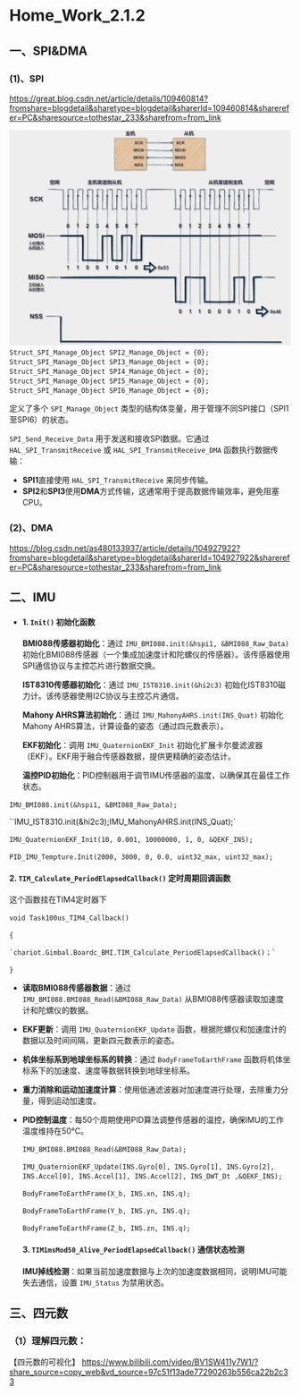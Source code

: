 # Home_Work_2.1.2

## 一、SPI&DMA

### (1)、SPI

https://great.blog.csdn.net/article/details/109460814?fromshare=blogdetail&sharetype=blogdetail&sharerId=109460814&sharerefer=PC&sharesource=tothestar_233&sharefrom=from_link

![9aa9519b019f346c21a2b8726798e145](9aa9519b019f346c21a2b8726798e145.png)
`Struct_SPI_Manage_Object SPI2_Manage_Object = {0};`
`Struct_SPI_Manage_Object SPI3_Manage_Object = {0};`
`Struct_SPI_Manage_Object SPI4_Manage_Object = {0};`
`Struct_SPI_Manage_Object SPI5_Manage_Object = {0};`
`Struct_SPI_Manage_Object SPI6_Manage_Object = {0};`

定义了多个 `SPI_Manage_Object` 类型的结构体变量，用于管理不同SPI接口（SPI1至SPI6）的状态。



`SPI_Send_Receive_Data` 用于发送和接收SPI数据。它通过 `HAL_SPI_TransmitReceive` 或 `HAL_SPI_TransmitReceive_DMA` 函数执行数据传输：

- **SPI1**直接使用 `HAL_SPI_TransmitReceive` 来同步传输。
- **SPI2**和**SPI3**使用**DMA**方式传输，这通常用于提高数据传输效率，避免阻塞CPU。

### (2)、DMA

https://blog.csdn.net/as480133937/article/details/104927922?fromshare=blogdetail&sharetype=blogdetail&sharerId=104927922&sharerefer=PC&sharesource=tothestar_233&sharefrom=from_link

## 二、IMU

- #### 1. **`Init()` 初始化函数**

  **BMI088传感器初始化**：通过 `IMU_BMI088.init(&hspi1, &BMI088_Raw_Data)` 初始化BMI088传感器（一个集成加速度计和陀螺仪的传感器）。该传感器使用SPI通信协议与主控芯片进行数据交换。

  **IST8310传感器初始化**：通过 `IMU_IST8310.init(&hi2c3)` 初始化IST8310磁力计。该传感器使用I2C协议与主控芯片通信。

  **Mahony AHRS算法初始化**：通过 `IMU_MahonyAHRS.init(INS_Quat)` 初始化Mahony AHRS算法，计算设备的姿态（通过四元数表示）。

  **EKF初始化**：调用 `IMU_QuaternionEKF_Init` 初始化扩展卡尔曼滤波器（EKF）。EKF用于融合传感器数据，提供更精确的姿态估计。

  **温控PID初始化**：PID控制器用于调节IMU传感器的温度，以确保其在最佳工作状态。

`IMU_BMI088.init(&hspi1, &BMI088_Raw_Data);`

``IMU_IST8310.init(&hi2c3);IMU_MahonyAHRS.init(INS_Quat);`

`IMU_QuaternionEKF_Init(10, 0.001, 10000000, 1, 0, &QEKF_INS);`

`PID_IMU_Tempture.Init(2000, 3000, 0, 0.0, uint32_max, uint32_max);`

#### 2. **`TIM_Calculate_PeriodElapsedCallback()` 定时周期回调函数**

这个函数挂在TIM4定时器下

`void Task100us_TIM4_Callback()`

`{` 

 	`chariot.Gimbal.Boardc_BMI.TIM_Calculate_PeriodElapsedCallback()；`  

`}`

- **读取BMI088传感器数据**：通过 `IMU_BMI088.BMI088_Read(&BMI088_Raw_Data)` 从BMI088传感器读取加速度计和陀螺仪的数据。

- **EKF更新**：调用 `IMU_QuaternionEKF_Update` 函数，根据陀螺仪和加速度计的数据以及时间间隔，更新四元数表示的姿态。

- **机体坐标系到地球坐标系的转换**：通过 `BodyFrameToEarthFrame` 函数将机体坐标系下的加速度、速度等数据转换到地球坐标系。

- **重力消除和运动加速度计算**：使用低通滤波器对加速度进行处理，去除重力分量，得到运动加速度。

- **PID控制温度**：每50个周期使用PID算法调整传感器的温控，确保IMU的工作温度维持在50°C。

  `IMU_BMI088.BMI088_Read(&BMI088_Raw_Data); `

  `IMU_QuaternionEKF_Update(INS.Gyro[0], INS.Gyro[1], INS.Gyro[2], INS.Accel[0], INS.Accel[1], INS.Accel[2], INS_DWT_Dt ,&QEKF_INS); `

  `BodyFrameToEarthFrame(X_b, INS.xn, INS.q); `

  `BodyFrameToEarthFrame(Y_b, INS.yn, INS.q); `

  `BodyFrameToEarthFrame(Z_b, INS.zn, INS.q);` 

  #### 3. **`TIM1msMod50_Alive_PeriodElapsedCallback()` 通信状态检测**

  **IMU掉线检测**：如果当前加速度数据与上次的加速度数据相同，说明IMU可能失去通信，设置 `IMU_Status` 为禁用状态。

## 三、四元数



### （1）理解四元数：

【四元数的可视化】 https://www.bilibili.com/video/BV1SW411y7W1/?share_source=copy_web&vd_source=97c51f13ade77290263b556ca22b2c33

